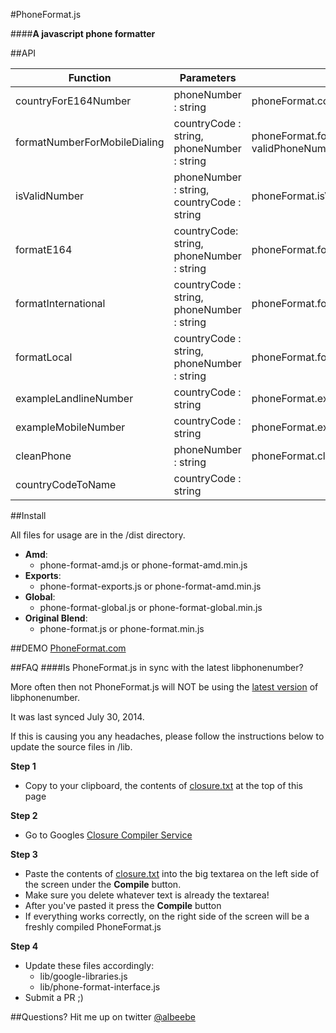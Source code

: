 #PhoneFormat.js


####**A javascript phone formatter**




##API

| Function                     	| Parameters                                 	| Example                                                                  	|   	|   	|
|------------------------------	|--------------------------------------------	|--------------------------------------------------------------------------	|---	|---	|
| countryForE164Number         	| phoneNumber : string                       	| phoneFormat.countryForE164Number(validInternationalPhoneNumber);         	|   	|   	|
| formatNumberForMobileDialing 	| countryCode : string, phoneNumber : string 	| phoneFormat.formatNumberForMobileDialing(countryCode, validPhoneNumber); 	|   	|   	|
| isValidNumber                	| phoneNumber : string, countryCode : string 	| phoneFormat.isValidNumber(validPhoneNumber, countryCode);                	|   	|   	|
| formatE164                   	| countryCode: string, phoneNumber : string  	| phoneFormat.formatE164(countryCode, validPhoneNumber);                   	|   	|   	|
| formatInternational          	| countryCode : string, phoneNumber : string 	| phoneFormat.formatInternational(countryCode, validPhoneNumber);          	|   	|   	|
| formatLocal                  	| countryCode : string, phoneNumber : string 	| phoneFormat.formatLocal(countryCode, validPhoneNumber);                  	|   	|   	|
| exampleLandlineNumber        	| countryCode : string                       	| phoneFormat.exampleLandlineNumber(countryCode);                          	|   	|   	|
| exampleMobileNumber          	| countryCode : string                       	| phoneFormat.exampleMobileNumber(countryCode);                            	|   	|   	|
| cleanPhone                   	| phoneNumber : string                       	| phoneFormat.cleanPhone(validPhoneNumber);                                	|   	|   	|
| countryCodeToName            	| countryCode : string                       	|                                                                          	|   	|   	|
  
##Install

All files for usage are in the /dist directory.

- **Amd**: 
	- phone-format-amd.js or phone-format-amd.min.js
- **Exports**: 
	- phone-format-exports.js or phone-format-amd.min.js
- **Global**: 
	- phone-format-global.js or phone-format-global.min.js
- **Original Blend**: 
	- phone-format.js or phone-format.min.js
	

##DEMO
[PhoneFormat.com](http://www.phoneformat.com)

##FAQ
####Is PhoneFormat.js in sync with the latest libphonenumber?

More often then not PhoneFormat.js will NOT be using the [latest version](https://code.google.com/p/libphonenumber/source/browse/#svn%2Ftrunk%2Fjavascript%2Fi18n%2Fphonenumbers) of libphonenumber.

It was last synced July 30, 2014.

If this is causing you any headaches, please follow the instructions below to update the source files in /lib.

**Step 1**

- Copy to your clipboard, the contents of [closure.txt](https://github.com/albeebe/phoneformat.js/blob/master/closure.txt) at the top of this page

**Step 2**

- Go to Googles [Closure Compiler Service](http://closure-compiler.appspot.com/home)

**Step 3**

- Paste the contents of [closure.txt](https://github.com/albeebe/phoneformat.js/blob/master/closure.txt) into the big textarea on the left side of the screen under the **Compile** button.
- Make sure you delete whatever text is already the textarea!
- After you've pasted it press the **Compile** button
- If everything works correctly, on the right side of the screen will be a freshly compiled PhoneFormat.js

**Step 4**

- Update these files accordingly:
	- lib/google-libraries.js
	- lib/phone-format-interface.js
- Submit a PR ;)

##Questions?
Hit me up on twitter [@albeebe](http://twitter.com/albeebe)
